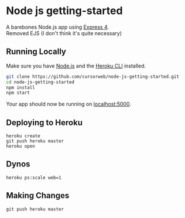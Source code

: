 # Node js getting-started

A barebones Node.js app using [Express 4](http://expressjs.com/).  
  Removed EJS (I don't think it's quite necessary)


## Running Locally

Make sure you have [Node.js](http://nodejs.org/) and the [Heroku CLI](https://cli.heroku.com/) installed.

```bash
git clone https://github.com/cursorweb/node-js-getting-started.git
cd node-js-getting-started
npm install
npm start
```

Your app should now be running on [localhost:5000](http://localhost:5000/).

## Deploying to Heroku

```
heroku create
git push heroku master
heroku open
```

## Dynos

```
heroku ps:scale web=1
```

## Making Changes
```
git push heroku master
```
